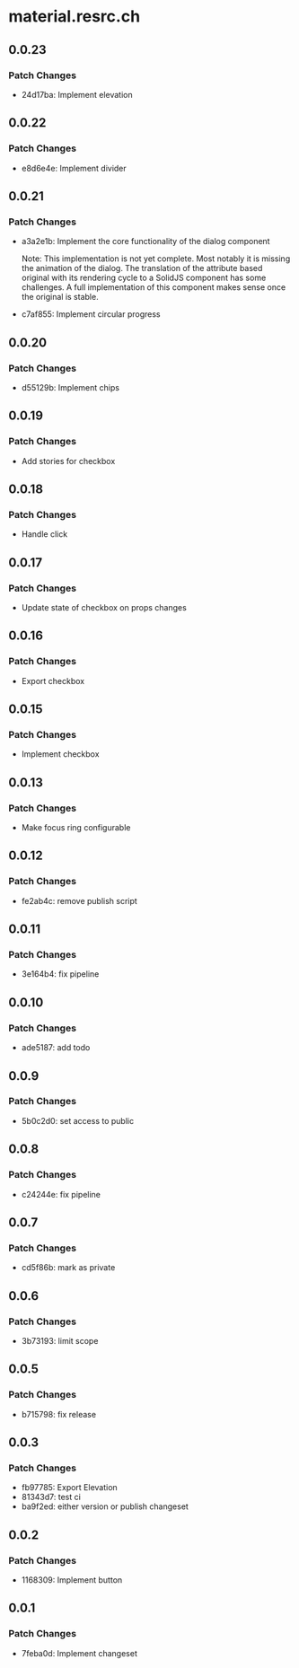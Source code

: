 # material.resrc.ch

## 0.0.23

### Patch Changes

- 24d17ba: Implement elevation

## 0.0.22

### Patch Changes

- e8d6e4e: Implement divider

## 0.0.21

### Patch Changes

- a3a2e1b: Implement the core functionality of the dialog component

  Note: This implementation is not yet complete.
  Most notably it is missing the animation of the dialog.
  The translation of the attribute based original with its rendering cycle to a SolidJS component has some challenges.
  A full implementation of this component makes sense once the original is stable.

- c7af855: Implement circular progress

## 0.0.20

### Patch Changes

- d55129b: Implement chips

## 0.0.19

### Patch Changes

- Add stories for checkbox

## 0.0.18

### Patch Changes

- Handle click

## 0.0.17

### Patch Changes

- Update state of checkbox on props changes

## 0.0.16

### Patch Changes

- Export checkbox

## 0.0.15

### Patch Changes

- Implement checkbox

## 0.0.13

### Patch Changes

- Make focus ring configurable

## 0.0.12

### Patch Changes

- fe2ab4c: remove publish script

## 0.0.11

### Patch Changes

- 3e164b4: fix pipeline

## 0.0.10

### Patch Changes

- ade5187: add todo

## 0.0.9

### Patch Changes

- 5b0c2d0: set access to public

## 0.0.8

### Patch Changes

- c24244e: fix pipeline

## 0.0.7

### Patch Changes

- cd5f86b: mark as private

## 0.0.6

### Patch Changes

- 3b73193: limit scope

## 0.0.5

### Patch Changes

- b715798: fix release

## 0.0.3

### Patch Changes

- fb97785: Export Elevation
- 81343d7: test ci
- ba9f2ed: either version or publish changeset

## 0.0.2

### Patch Changes

- 1168309: Implement button

## 0.0.1

### Patch Changes

- 7feba0d: Implement changeset

